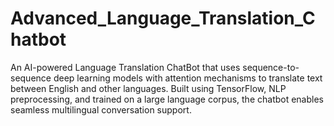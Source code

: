 # Advanced_Language_Translation_Chatbot
An AI-powered Language Translation ChatBot that uses sequence-to-sequence deep learning models with attention mechanisms to translate text between English and other languages. Built using TensorFlow, NLP preprocessing, and trained on a large language corpus, the chatbot enables seamless multilingual conversation support.
